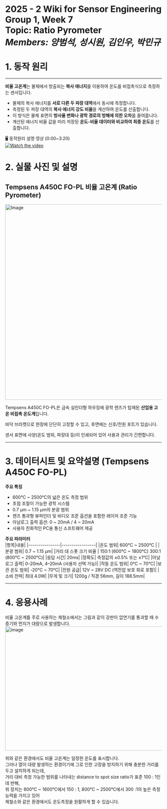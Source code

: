 # 2025 - 2 Wiki for Sensor Engineering Group 1, Week 7 <br/> Topic: Ratio Pyrometer <br/> *Members: 양범석, 성시원, 김인우, 박민규*
# 1. 동작 원리
---  
**비율 고온계**는 물체에서 방출되는 **복사 에너지**를 이용하여 온도를 비접촉식으로 측정하는 센서입니다.  

* 물체의 복사 에너지를 **서로 다른 두 파장 대역**에서 동시에 측정합니다.  
* 측정된 두 파장 대역의 **복사 에너지 강도 비율**을 계산하여 온도를 산출합니다.  
* 이 방식은 물체 표면의 **방사율 변화나 광학 경로의 방해에 의한 오차**를 줄여줍니다.  
* 계산된 에너지 비율 값을 미리 저장된 **온도-비율 데이터와 비교하여 최종 온도**를 산출합니다.  

🖥️ 동작원리 설명 영상  (0:00~3:20)  
[![Watch the video](https://img.youtube.com/vi/0OrGTiAv9fw/hqdefault.jpg)](https://www.youtube.com/watch?v=0OrGTiAv9fw)  

# 2. 실물 사진 및 설명
## Tempsens A450C FO-PL 비율 고온계 (Ratio Pyrometer) 
<img width="1147" height="630" alt="Image" src="https://github.com/user-attachments/assets/d1d5c568-594d-428f-a677-48c31303ab04" />

Tempsens A450C FO-PL은 금속 실린더형 하우징에 광학 렌즈가 탑재된 **산업용 고온 비접촉 온도계**입니다.  

바닥 브라켓으로 현장에 단단히 고정할 수 있고, 후면에는 신호/전원 포트가 있습니다.  

센서 표면에 사양(온도 범위, 파장대 등)이 인쇄되어 있어 사용과 관리가 간편합니다.  
  
---
# 3. 데이터시트 및 요약설명 (Tempsens A450C FO-PL)

**주요 특징**  
- 600°C ~ 2500°C의 넓은 온도 측정 범위  
- 초점 조절이 가능한 광학 시스템  
- 0.7 µm ~ 1.15 µm의 분광 범위  
- 렌즈 통과형 뷰파인더 및 비디오 조준 옵션을 포함한 레이저 조준 기능  
- 아날로그 출력 옵션: 0 ~ 20mA / 4 ~ 20mA  
- 사용자 친화적인 PC용 통신 소프트웨어 제공  

**주요 파라미터**  
|항목|내용|
|----------------|-----------------|
|온도 범위|	600°C ~ 2500°C |
|분광 범위|	0.7 ~ 1.15 µm|
|거리 대 스폿 크기 비율	| 150:1 (600°C ~ 1800°C) 300:1 (800°C ~ 2500°C)|
|응답 시간|	20ms|
|정확도|	측정값의 ±0.5% 또는 ±1°C|
|아날로그 출력|	0–20mA, 4–20mA (사용자 선택 가능)|
|작동 온도 범위|	0°C ~ 70°C|
|보관 온도 범위|	-20°C ~ 70°C|
|전원 공급|	12V ~ 28V DC (역전압 보호 회로 포함)|
|소비 전력|	최대 4.0W|
|무게 및 크기|	1200g / 직경 56mm, 길이 188.5mm|

---

# 4. 응용사례

비율 고온계를 주로 사용하는 제철소에서는 그림과 같이 강판이 압연기를 통과할 때 수증기와 먼지가 대량으로 발생합니다.  
<img width="600" height="400" alt="image" src="https://github.com/user-attachments/assets/8f9f8183-8e33-4eeb-8f16-084457dcef94" />

위와 같은 환경에서도 비율 고온계는 일정한 온도를 표시합니다.  
그러나 열이 대량 발생하는 환경이기에 그로 인한 고장을 방지하기 위해 충분한 거리를 두고 설치하게 되는데,  
거리 대비 측정 가능한 범위를 나타내는 distance to spot size ratio가 표준 100 : 1인데 반해,  
위 장치는 600°C ~ 1600°C에서 150 : 1, 800°C ~ 2500°C에서 300 :1의 높은 측정능력을 가지고 있어  
제철소와 같은 환경에서도 온도측정을 원활하게 할 수 있습니다.
